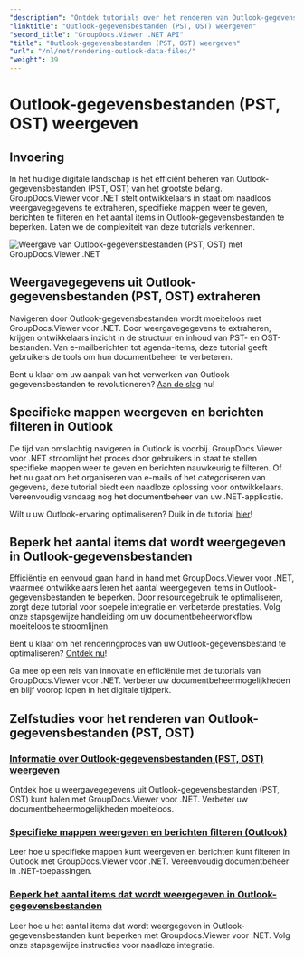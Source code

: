 ```yaml
---
"description": "Ontdek tutorials over het renderen van Outlook-gegevensbestanden (PST, OST) met GroupDocs.Viewer voor .NET. Ontdek moeiteloos efficiënte technieken voor documentbeheer."
"linktitle": "Outlook-gegevensbestanden (PST, OST) weergeven"
"second_title": "GroupDocs.Viewer .NET API"
"title": "Outlook-gegevensbestanden (PST, OST) weergeven"
"url": "/nl/net/rendering-outlook-data-files/"
"weight": 39
---
```


# Outlook-gegevensbestanden (PST, OST) weergeven

## Invoering

In het huidige digitale landschap is het efficiënt beheren van Outlook-gegevensbestanden (PST, OST) van het grootste belang. GroupDocs.Viewer voor .NET stelt ontwikkelaars in staat om naadloos weergavegegevens te extraheren, specifieke mappen weer te geven, berichten te filteren en het aantal items in Outlook-gegevensbestanden te beperken. Laten we de complexiteit van deze tutorials verkennen.

![Weergave van Outlook-gegevensbestanden (PST, OST) met GroupDocs.Viewer .NET](/viewer/rendering-outlook-data-files/image.png)

## Weergavegegevens uit Outlook-gegevensbestanden (PST, OST) extraheren
Navigeren door Outlook-gegevensbestanden wordt moeiteloos met GroupDocs.Viewer voor .NET. Door weergavegegevens te extraheren, krijgen ontwikkelaars inzicht in de structuur en inhoud van PST- en OST-bestanden. Van e-mailberichten tot agenda-items, deze tutorial geeft gebruikers de tools om hun documentbeheer te verbeteren. 

Bent u klaar om uw aanpak van het verwerken van Outlook-gegevensbestanden te revolutioneren? [Aan de slag](./get-view-info-outlook-data-file/) nu!

## Specifieke mappen weergeven en berichten filteren in Outlook
De tijd van omslachtig navigeren in Outlook is voorbij. GroupDocs.Viewer voor .NET stroomlijnt het proces door gebruikers in staat te stellen specifieke mappen weer te geven en berichten nauwkeurig te filteren. Of het nu gaat om het organiseren van e-mails of het categoriseren van gegevens, deze tutorial biedt een naadloze oplossing voor ontwikkelaars. Vereenvoudig vandaag nog het documentbeheer van uw .NET-applicatie.

Wilt u uw Outlook-ervaring optimaliseren? Duik in de tutorial [hier](./render-specific-folders-and-filter-messages-outlook/)!

## Beperk het aantal items dat wordt weergegeven in Outlook-gegevensbestanden
Efficiëntie en eenvoud gaan hand in hand met GroupDocs.Viewer voor .NET, waarmee ontwikkelaars leren het aantal weergegeven items in Outlook-gegevensbestanden te beperken. Door resourcegebruik te optimaliseren, zorgt deze tutorial voor soepele integratie en verbeterde prestaties. Volg onze stapsgewijze handleiding om uw documentbeheerworkflow moeiteloos te stroomlijnen.

Bent u klaar om het renderingproces van uw Outlook-gegevensbestand te optimaliseren? [Ontdek nu](./limit-items-to-render-outlook-data-files/)!

Ga mee op een reis van innovatie en efficiëntie met de tutorials van GroupDocs.Viewer voor .NET. Verbeter uw documentbeheermogelijkheden en blijf voorop lopen in het digitale tijdperk.
## Zelfstudies voor het renderen van Outlook-gegevensbestanden (PST, OST)
### [Informatie over Outlook-gegevensbestanden (PST, OST) weergeven](./get-view-info-outlook-data-file/)
Ontdek hoe u weergavegegevens uit Outlook-gegevensbestanden (PST, OST) kunt halen met GroupDocs.Viewer voor .NET. Verbeter uw documentbeheermogelijkheden moeiteloos.
### [Specifieke mappen weergeven en berichten filteren (Outlook)](./render-specific-folders-and-filter-messages-outlook/)
Leer hoe u specifieke mappen kunt weergeven en berichten kunt filteren in Outlook met GroupDocs.Viewer voor .NET. Vereenvoudig documentbeheer in .NET-toepassingen.
### [Beperk het aantal items dat wordt weergegeven in Outlook-gegevensbestanden](./limit-items-to-render-outlook-data-files/)
Leer hoe u het aantal items dat wordt weergegeven in Outlook-gegevensbestanden kunt beperken met Groupdocs.Viewer voor .NET. Volg onze stapsgewijze instructies voor naadloze integratie.